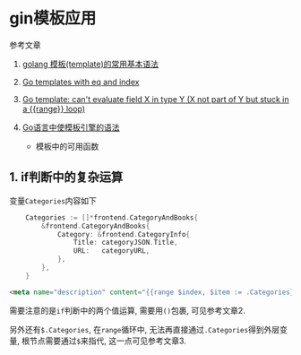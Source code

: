 # gin模板应用

参考文章

1. [golang 模板(template)的常用基本语法](https://blog.csdn.net/zhang_guyuan/article/details/76549436)

2. [Go templates with eq and index](https://stackoverflow.com/questions/33282061/go-templates-with-eq-and-index)

3. [Go template: can't evaluate field X in type Y (X not part of Y but stuck in a {{range}} loop)](https://stackoverflow.com/questions/43263280/go-template-cant-evaluate-field-x-in-type-y-x-not-part-of-y-but-stuck-in-a)

4. [Go语言中使模板引擎的语法](https://zhuanlan.zhihu.com/p/50397556)

	- 模板中的可用函数

## 1. if判断中的复杂运算

变量`Categories`内容如下

```go
	Categories := []*frontend.CategoryAndBooks{
        &frontend.CategoryAndBooks{
			Category: &frontend.CategoryInfo{
				Title: categoryJSON.Title,
				URL:   categoryURL,
			},
		},
    }

```

```html
<meta name="description" content="{{range $index, $item := .Categories}}{{$item.Category.Title}}小说{{if lt (add $index 1) (len $.Categories)}}，{{else}}。{{end}}{{end}}" />
```

需要注意的是`if`判断中的两个值运算, 需要用`()`包裹, 可见参考文章2.

另外还有`$.Categories`, 在`range`循环中, 无法再直接通过`.Categories`得到外层变量, 根节点需要通过`$`来指代, 这一点可见参考文章3.